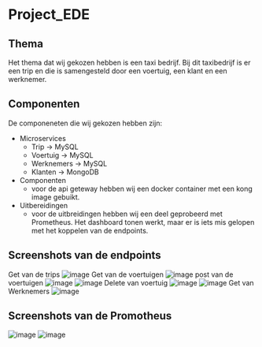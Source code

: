# Project_EDE
## Thema
Het thema dat wij gekozen hebben is een taxi bedrijf. Bij dit taxibedrijf is er een trip en die is samengesteld door een voertuig, een klant en een werknemer.
## Componenten
De componeneten die wij gekozen hebben zijn:
- Microservices
  - Trip -> MySQL
  - Voertuig -> MySQL
  - Werknemers -> MySQL
  - Klanten -> MongoDB
- Componenten
    - voor de api geteway hebben wij een docker container met een kong image gebuikt.
- Uitbereidingen
  - voor de uitbreidingen hebben wij een deel geprobeerd met Prometheus. Het dashboard tonen werkt, maar er is iets mis gelopen met het koppelen van de endpoints.

## Screenshots van de endpoints
Get van de trips
![image](https://github.com/JoppeDierckx/Project_EDE/assets/91063001/03df8daf-426a-4013-b808-2b77ed77d489)
Get van de voertuigen
![image](https://github.com/JoppeDierckx/Project_EDE/assets/91063001/9e103398-4338-483d-886c-8e70962bf64b)
post van de voertuigen
![image](https://github.com/JoppeDierckx/Project_EDE/assets/91063001/271a239f-a589-45dc-8036-87f41503b21c)
![image](https://github.com/JoppeDierckx/Project_EDE/assets/91063001/eb4a403e-e19a-41a7-bef2-15c6a5890c9e)
Delete van voertuig
![image](https://github.com/JoppeDierckx/Project_EDE/assets/91063001/e7e24134-eb27-4737-abb0-dad678151165)
![image](https://github.com/JoppeDierckx/Project_EDE/assets/91063001/72e1511b-3e1e-4b72-b252-23abad1e1164)
Get van Werknemers
![image](https://github.com/JoppeDierckx/Project_EDE/assets/91063001/01cfee31-357c-4276-b5cd-bdead6c452bb)
## Screenshots van de Promotheus
![image](https://github.com/JoppeDierckx/Project_EDE/assets/91062604/73a113ec-60d2-4d6d-8351-5116d43b0ad1)
![image](https://github.com/JoppeDierckx/Project_EDE/assets/91062604/935d0783-26d1-4e56-b1f2-19eefe91374e)

